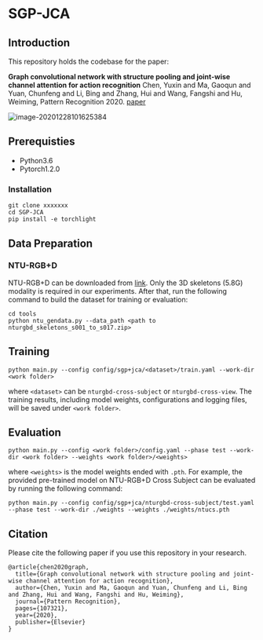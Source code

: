 # SGP-JCA

## Introduction

This repository holds the codebase for the paper:

**Graph convolutional network with structure pooling and joint-wise channel attention for action recognition** Chen, Yuxin and Ma, Gaoqun and Yuan, Chunfeng and Li, Bing and Zhang, Hui and Wang, Fangshi and Hu, Weiming, Pattern Recognition 2020. [paper](https://www.sciencedirect.com/science/article/pii/S0031320320301242)

![image-20201228101625384](C:\Users\Lenovo\Desktop\SGP+JCA_reorganize\src\framework.png)



## Prerequisties

- Python3.6
- Pytorch1.2.0



### Installation

```
git clone xxxxxxx
cd SGP-JCA
pip install -e torchlight
```



## Data Preparation

### NTU-RGB+D

NTU-RGB+D can be downloaded from [link](http://rose1.ntu.edu.sg/datasets/actionrecognition.asp). Only the 3D skeletons (5.8G) modality is required in our experiments. After that, run the following command to build the dataset for training or evaluation:

```
cd tools
python ntu_gendata.py --data_path <path to nturgbd_skeletons_s001_to_s017.zip>
```



## Training

```
python main.py --config config/sgp+jca/<dataset>/train.yaml --work-dir <work folder>
```

where `<dataset>` can be `nturgbd-cross-subject` or `nturgbd-cross-view`. The training results, including model weights, configurations and logging files, will be saved under `<work folder>`.



## Evaluation

```
python main.py --config <work folder>/config.yaml --phase test --work-dir <work folder> --weights <work folder>/<weights>
```

where `<weights>` is the model weights ended with `.pth`. For example, the provided pre-trained model on NTU-RGB+D Cross Subject can be evaluated by running the following command:

```
python main.py --config config/sgp+jca/nturgbd-cross-subject/test.yaml --phase test --work-dir ./weights --weights ./weights/ntucs.pth
```



## Citation

Please cite the following paper if you use this repository in your research.

```
@article{chen2020graph,
  title={Graph convolutional network with structure pooling and joint-wise channel attention for action recognition},
  author={Chen, Yuxin and Ma, Gaoqun and Yuan, Chunfeng and Li, Bing and Zhang, Hui and Wang, Fangshi and Hu, Weiming},
  journal={Pattern Recognition},
  pages={107321},
  year={2020},
  publisher={Elsevier}
}
```

